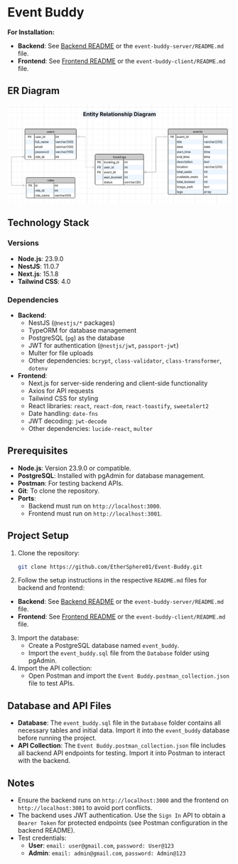 # Event Buddy

**For Installation:**

- **Backend**: See [Backend README](https://github.com/EtherSphere01/Event-Buddy/tree/main/event-buddy-server#readme) or the `event-buddy-server/README.md` file.
- **Frontend**: See [Frontend README](https://github.com/EtherSphere01/Event-Buddy/tree/main/event-buddy-client#readme) or the `event-buddy-client/README.md` file.

## ER Diagram

![ER Diagram](./Database/event_buddy_er_diagram.png)

## Technology Stack

### Versions

- **Node.js**: 23.9.0
- **NestJS**: 11.0.7
- **Next.js**: 15.1.8
- **Tailwind CSS**: 4.0

### Dependencies

- **Backend**:
  - NestJS (`@nestjs/*` packages)
  - TypeORM for database management
  - PostgreSQL (`pg`) as the database
  - JWT for authentication (`@nestjs/jwt`, `passport-jwt`)
  - Multer for file uploads
  - Other dependencies: `bcrypt`, `class-validator`, `class-transformer`, `dotenv`
- **Frontend**:
  - Next.js for server-side rendering and client-side functionality
  - Axios for API requests
  - Tailwind CSS for styling
  - React libraries: `react`, `react-dom`, `react-toastify`, `sweetalert2`
  - Date handling: `date-fns`
  - JWT decoding: `jwt-decode`
  - Other dependencies: `lucide-react`, `multer`

## Prerequisites

- **Node.js**: Version 23.9.0 or compatible.
- **PostgreSQL**: Installed with pgAdmin for database management.
- **Postman**: For testing backend APIs.
- **Git**: To clone the repository.
- **Ports**:
  - Backend must run on `http://localhost:3000`.
  - Frontend must run on `http://localhost:3001`.

## Project Setup

1. Clone the repository:
   ```bash
   git clone https://github.com/EtherSphere01/Event-Buddy.git
   ```
2. Follow the setup instructions in the respective `README.md` files for backend and frontend:

- **Backend**: See [Backend README](https://github.com/EtherSphere01/Event-Buddy/tree/main/event-buddy-server#readme) or the `event-buddy-server/README.md` file.
- **Frontend**: See [Frontend README](https://github.com/EtherSphere01/Event-Buddy/tree/main/event-buddy-client#readme) or the `event-buddy-client/README.md` file.

3. Import the database:
   - Create a PostgreSQL database named `event_buddy`.
   - Import the `event_buddy.sql` file from the `Database` folder using pgAdmin.
4. Import the API collection:
   - Open Postman and import the `Event Buddy.postman_collection.json` file to test APIs.

## Database and API Files

- **Database**: The `event_buddy.sql` file in the `Database` folder contains all necessary tables and initial data. Import it into the `event_buddy` database before running the project.
- **API Collection**: The `Event Buddy.postman_collection.json` file includes all backend API endpoints for testing. Import it into Postman to interact with the backend.

## Notes

- Ensure the backend runs on `http://localhost:3000` and the frontend on `http://localhost:3001` to avoid port conflicts.
- The backend uses JWT authentication. Use the `Sign In` API to obtain a `Bearer Token` for protected endpoints (see Postman configuration in the backend README).
- Test credentials:
  - **User**: `email: user@gmail.com`, `password: User@123`
  - **Admin**: `email: admin@gmail.com`, `password: Admin@123`

